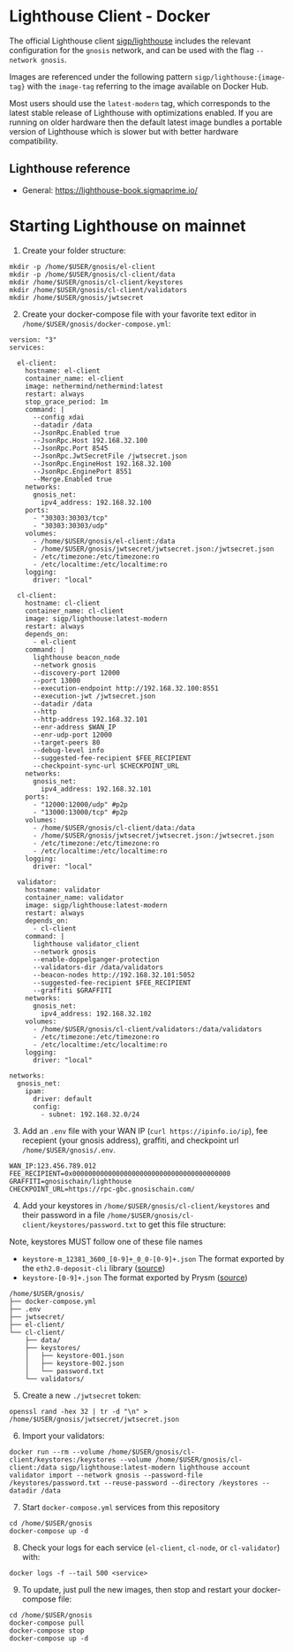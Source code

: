# Lighthouse Client - Docker

The official Lighthouse client [sigp/lighthouse](https://hub.docker.com/r/sigp/lighthouse) includes the relevant configuration for the `gnosis` network, and can be used with the flag `--network gnosis`.

Images are referenced under the following pattern `sigp/lighthouse:{image-tag}` with the `image-tag` referring to the image available on Docker Hub.

Most users should use the `latest-modern` tag, which corresponds to the latest stable release of Lighthouse with optimizations enabled. If you are running on older hardware then the default latest image bundles a portable version of Lighthouse which is slower but with better hardware compatibility.

## Lighthouse reference

- General: https://lighthouse-book.sigmaprime.io/

# Starting Lighthouse on mainnet

1. Create your folder structure:

```
mkdir -p /home/$USER/gnosis/el-client
mkdir -p /home/$USER/gnosis/cl-client/data
mkdir /home/$USER/gnosis/cl-client/keystores
mkdir /home/$USER/gnosis/cl-client/validators
mkdir /home/$USER/gnosis/jwtsecret
```

2. Create your docker-compose file with your favorite text editor in `/home/$USER/gnosis/docker-compose.yml`:

```
version: "3"
services:

  el-client:
    hostname: el-client
    container_name: el-client
    image: nethermind/nethermind:latest
    restart: always
    stop_grace_period: 1m
    command: |
      --config xdai
      --datadir /data
      --JsonRpc.Enabled true
      --JsonRpc.Host 192.168.32.100
      --JsonRpc.Port 8545
      --JsonRpc.JwtSecretFile /jwtsecret.json
      --JsonRpc.EngineHost 192.168.32.100
      --JsonRpc.EnginePort 8551
      --Merge.Enabled true
    networks:
      gnosis_net:
        ipv4_address: 192.168.32.100
    ports:
      - "30303:30303/tcp"
      - "30303:30303/udp"
    volumes:
      - /home/$USER/gnosis/el-client:/data
      - /home/$USER/gnosis/jwtsecret/jwtsecret.json:/jwtsecret.json
      - /etc/timezone:/etc/timezone:ro
      - /etc/localtime:/etc/localtime:ro
    logging:
      driver: "local"

  cl-client:
    hostname: cl-client
    container_name: cl-client
    image: sigp/lighthouse:latest-modern
    restart: always
    depends_on:
      - el-client
    command: |
      lighthouse beacon_node
      --network gnosis
      --discovery-port 12000
      --port 13000
      --execution-endpoint http://192.168.32.100:8551
      --execution-jwt /jwtsecret.json
      --datadir /data
      --http
      --http-address 192.168.32.101
      --enr-address $WAN_IP
      --enr-udp-port 12000
      --target-peers 80
      --debug-level info
      --suggested-fee-recipient $FEE_RECIPIENT
      --checkpoint-sync-url $CHECKPOINT_URL
    networks:
      gnosis_net:
        ipv4_address: 192.168.32.101
    ports:
      - "12000:12000/udp" #p2p
      - "13000:13000/tcp" #p2p
    volumes:
      - /home/$USER/gnosis/cl-client/data:/data
      - /home/$USER/gnosis/jwtsecret/jwtsecret.json:/jwtsecret.json
      - /etc/timezone:/etc/timezone:ro
      - /etc/localtime:/etc/localtime:ro
    logging:
      driver: "local"

  validator:
    hostname: validator
    container_name: validator
    image: sigp/lighthouse:latest-modern
    restart: always
    depends_on:
      - cl-client
    command: |
      lighthouse validator_client
      --network gnosis
      --enable-doppelganger-protection
      --validators-dir /data/validators
      --beacon-nodes http://192.168.32.101:5052
      --suggested-fee-recipient $FEE_RECIPIENT
      --graffiti $GRAFFITI
    networks:
      gnosis_net:
        ipv4_address: 192.168.32.102
    volumes:
      - /home/$USER/gnosis/cl-client/validators:/data/validators
      - /etc/timezone:/etc/timezone:ro
      - /etc/localtime:/etc/localtime:ro
    logging:
      driver: "local"

networks:
  gnosis_net:
    ipam:
      driver: default
      config:
        - subnet: 192.168.32.0/24
```

3. Add an `.env` file with your WAN IP (`curl https://ipinfo.io/ip`), fee recepient (your gnosis address), graffiti, and checkpoint url `/home/$USER/gnosis/.env`.

```
WAN_IP:123.456.789.012
FEE_RECIPIENT=0x0000000000000000000000000000000000000000
GRAFFITI=gnosischain/lighthouse
CHECKPOINT_URL=https://rpc-gbc.gnosischain.com/
```

4. Add your keystores in `/home/$USER/gnosis/cl-client/keystores` and their password in a file `/home/$USER/gnosis/cl-client/keystores/password.txt` to get this file structure:

Note, keystores MUST follow one of these file names

- `keystore-m_12381_3600_[0-9]+_0_0-[0-9]+.json` The format exported by the `eth2.0-deposit-cli` library ([source](https://github.com/sigp/lighthouse/blob/2983235650811437b44199f9c94e517e948a1e9b/common/account_utils/src/validator_definitions.rs#L402))
- `keystore-[0-9]+.json` The format exported by Prysm ([source](https://github.com/sigp/lighthouse/blob/2983235650811437b44199f9c94e517e948a1e9b/common/account_utils/src/validator_definitions.rs#L411))

```
/home/$USER/gnosis/
├── docker-compose.yml
├── .env
├── jwtsecret/
├── el-client/
└── cl-client/
    ├── data/
    ├── keystores/
    │   ├── keystore-001.json
    │   ├── keystore-002.json
    │   └── password.txt
    └── validators/
```

5. Create a new `./jwtsecret` token:

```
openssl rand -hex 32 | tr -d "\n" > /home/$USER/gnosis/jwtsecret/jwtsecret.json
```

6. Import your validators:

```
docker run --rm --volume /home/$USER/gnosis/cl-client/keystores:/keystores --volume /home/$USER/gnosis/cl-client:/data sigp/lighthouse:latest-modern lighthouse account validator import --network gnosis --password-file /keystores/password.txt --reuse-password --directory /keystores --datadir /data
```

7. Start `docker-compose.yml` services from this repository

```
cd /home/$USER/gnosis
docker-compose up -d
```

8. Check your logs for each service (`el-client`, `cl-node`, or `cl-validator`) with:

```
docker logs -f --tail 500 <service>
```

9. To update, just pull the new images, then stop and restart your docker-compose file:
```
cd /home/$USER/gnosis
docker-compose pull
docker-compose stop
docker-compose up -d
```
